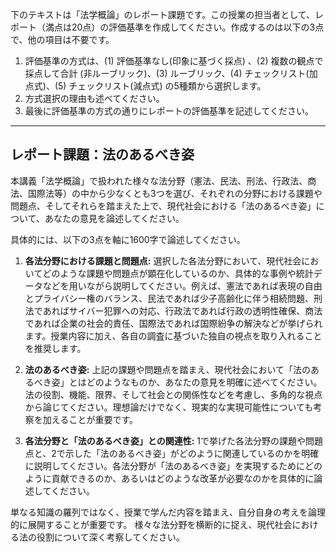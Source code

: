 下のテキストは「法学概論」のレポート課題です。この授業の担当者として、レポート（満点は20点）の評価基準を作成してください。作成するのは以下の3点で、他の項目は不要です。

1. 評価基準の方式は、(1) 評価基準なし(印象に基づく採点) 、(2) 複数の観点で採点して合計  (非ルーブリック)、(3) ルーブリック、(4) チェックリスト(加点式)、(5) チェックリスト(減点式) の5種類から選択します。
2. 方式選択の理由も述べてください。
3. 最後に評価基準の方式の通りにレポートの評価基準を記述してください。

---------------------------------------
## レポート課題：法のあるべき姿

本講義「法学概論」で扱われた様々な法分野（憲法、民法、刑法、行政法、商法、国際法等）の中から少なくとも3つを選び、それぞれの分野における課題や問題点、そしてそれらを踏まえた上で、現代社会における「法のあるべき姿」について、あなたの意見を論述してください。

具体的には、以下の3点を軸に1600字で論述してください。

1. **各法分野における課題と問題点:**  選択した各法分野において、現代社会においてどのような課題や問題点が顕在化しているのか、具体的な事例や統計データなどを用いながら説明してください。例えば、憲法であれば表現の自由とプライバシー権のバランス、民法であれば少子高齢化に伴う相続問題、刑法であればサイバー犯罪への対応、行政法であれば行政の透明性確保、商法であれば企業の社会的責任、国際法であれば国際紛争の解決などが挙げられます。授業内容に加え、各自の調査に基づいた独自の視点を取り入れることを推奨します。

2. **法のあるべき姿:**  上記の課題や問題点を踏まえ、現代社会において「法のあるべき姿」とはどのようなものか、あなたの意見を明確に述べてください。法の役割、機能、限界、そして社会との関係性などを考慮し、多角的な視点から論じてください。理想論だけでなく、現実的な実現可能性についても考察を加えることが重要です。

3. **各法分野と「法のあるべき姿」との関連性:**  1で挙げた各法分野の課題や問題点と、2で示した「法のあるべき姿」がどのように関連しているのかを明確に説明してください。各法分野が「法のあるべき姿」を実現するためにどのように貢献できるのか、あるいはどのような改革が必要なのかを具体的に論述してください。

単なる知識の羅列ではなく、授業で学んだ内容を踏まえ、自分自身の考えを論理的に展開することが重要です。  様々な法分野を横断的に捉え、現代社会における法の役割について深く考察してください。
